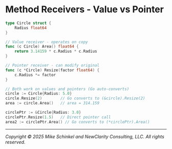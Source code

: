 # Method Receivers - Value vs Pointer

```go
type Circle struct {
    Radius float64
}

// Value receiver - operates on copy
func (c Circle) Area() float64 {
    return 3.14159 * c.Radius * c.Radius
}

// Pointer receiver - can modify original
func (c *Circle) Resize(factor float64) {
    c.Radius *= factor
}

// Both work on values and pointers (Go auto-converts)
circle := Circle{Radius: 5.0}
circle.Resize(2)        // Go converts to (&circle).Resize(2)
area := circle.Area()   // area = 314.159

circlePtr := &Circle{Radius: 3.0}
circlePtr.Resize(1.5)   // Direct pointer call
area2 := circlePtr.Area() // Go converts to (*circlePtr).Area()
```
---
*Copyright © 2025 Mike Schinkel and NewClarity Consulting, LLC. All rights reserved.*
